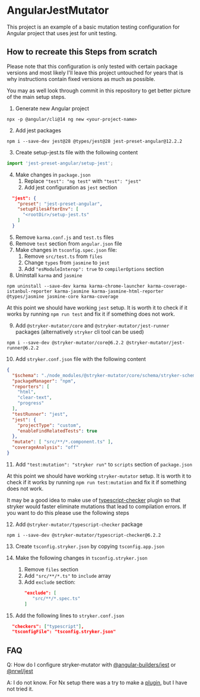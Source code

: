# AngularJestMutator

This project is an example of a basic mutation testing configuration for Angular project that uses jest for unit testing.

## How to recreate this Steps from scratch
Please note that this configuration is only tested with certain package versions and most likely I'll leave this project untouched for years that is why instructions contain fixed versions as much as possible.

You may as well look through commit in this repository to get better picture of the main setup steps.

1. Generate new Angular project
```shell
npx -p @angular/cli@14 ng new <your-project-name>
```

2. Add jest packages
```shell
npm i --save-dev jest@28 @types/jest@28 jest-preset-angular@12.2.2
```

3. Create setup-jest.ts file with the following content
```ts
import 'jest-preset-angular/setup-jest';
```

4. Make changes in `package.json`
   1. Replace `"test": "ng test"` with `"test": "jest"` 
   2. Add jest configuration as `jest` section
```json
  "jest": {
    "preset": "jest-preset-angular",
    "setupFilesAfterEnv": [
      "<rootDir>/setup-jest.ts"
    ]
  }
```

5. Remove `karma.conf.js` and `test.ts` files
6. Remove `test` section from `angular.json` file
7. Make changes in `tsconfig.spec.json` file:
   1. Remove `src/test.ts` from `files`
   2. Change `types` from `jasmine` to `jest`
   3. Add `"esModuleInterop": true` to `compilerOptions` section
8. Uninstall `karma` and `jasmine`
```shell
npm uninstall --save-dev karma karma-chrome-launcher karma-coverage-istanbul-reporter karma-jasmine karma-jasmine-html-reporter @types/jasmine jasmine-core karma-coverage
```

At this point we should have working `jest` setup. It is worth it to check if it works by running `npm run test` and fix it if something does not work.

9. Add `@stryker-mutator/core` and `@stryker-mutator/jest-runner` packages (alternatively `stryker` cli tool can be used)
```shell
npm i --save-dev @stryker-mutator/core@6.2.2 @stryker-mutator/jest-runner@6.2.2
```

10. Add `stryker.conf.json` file with the following content
```json
{
  "$schema": "./node_modules/@stryker-mutator/core/schema/stryker-schema.json",
  "packageManager": "npm",
  "reporters": [
    "html",
    "clear-text",
    "progress"
  ],
  "testRunner": "jest",
  "jest": {
    "projectType": "custom",
    "enableFindRelatedTests": true
  },
  "mutate": [ "src/**/*.component.ts" ],
  "coverageAnalysis": "off"
}
```

11. Add `"test:mutation": "stryker run"` to `scripts` section of `package.json`

At this point we should have working `stryker-mutator` setup. It is worth it to check if it works by running `npm run test:mutation` and fix it if something does not work.

It may be a good idea to make use of [typescript-checker](https://stryker-mutator.io/docs/stryker-js/typescript-checker/) plugin so that stryker would faster eliminate mutations that lead to compilation errors.
If you want to do this please use the following steps

12. Add `@stryker-mutator/typescript-checker` package
```shell
npm i --save-dev @stryker-mutator/typescript-checker@6.2.2
```

13. Create `tsconfig.stryker.json` by copying `tsconfig.app.json`
14. Make the following changes in `tsconfig.stryker.json`
    1. Remove `files` section
    2. Add `"src/**/*.ts"` to `include` array
    3. Add `exclude` section:
       ```json 
       "exclude": [
          "src/**/*.spec.ts"
       ]
       ```

15. Add the following lines to `stryker.conf.json`
```json
  "checkers": ["typescript"],
  "tsconfigFile": "tsconfig.stryker.json"
```

## FAQ

Q: How do I configure stryker-mutator with [@angular-builders/jest](https://www.npmjs.com/package/@angular-builders/jest) or [@nrwl/jest](https://www.npmjs.com/package/@nrwl/jest)

A: I do not know. For Nx setup there was a try to make a [plugin](https://github.com/SebasG22/nx-mutation), but I have not tried it.
